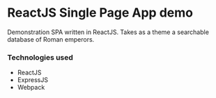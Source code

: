 # ReactJS Single Page App demo

Demonstration SPA written in ReactJS. Takes as a theme a searchable database of Roman emperors.

### Technologies used
* ReactJS
* ExpressJS
* Webpack
